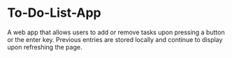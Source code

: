 # To-Do-List-App

A web app that allows users to add or remove tasks upon pressing a button or the enter key. Previous entries are stored locally and continue to display upon refreshing the page. 
